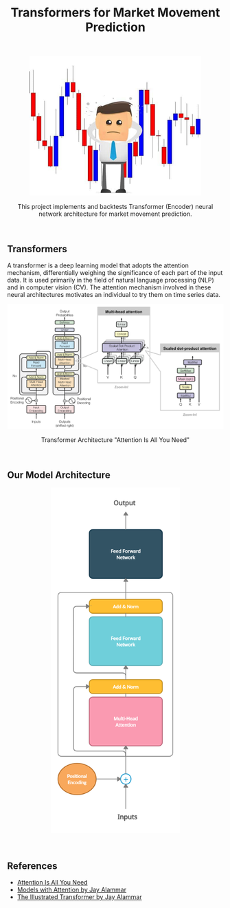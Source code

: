 <h1 align="center">Transformers for Market Movement Prediction</h1>

<br />
<p align="center">
    <img src="images/logo.jpg" alt="Logo" width="400">

  <p align="center">
    This project implements and backtests Transformer (Encoder) neural network architecture for market movement prediction.
  </p>
</p>

<br />

## Transformers

A transformer is a deep learning model that adopts the attention mechanism, differentially weighing the significance of each part of the input data. It is used primarily in the field of natural language processing (NLP) and in computer vision (CV). The attention mechanism involved in these neural architectures motivates an individual to try them on time series data.

<p align="center">
    <img src="images/transformer.png" alt="Logo" width="1000">
    <p align="center">Transformer Architecture "Attention Is All You Need"</p>
</p>

<br />

## Our Model Architecture

<p align="center">
    <img src="images/model_arch.png" alt="Logo" width="300">
</p>

<br />

## References

- [Attention Is All You Need](https://arxiv.org/abs/1706.03762)
- [Models with Attention by Jay Alammar](https://jalammar.github.io/visualizing-neural-machine-translation-mechanics-of-seq2seq-models-with-attention/)
- [The Illustrated Transformer by Jay Alammar](https://jalammar.github.io/illustrated-transformer/)
